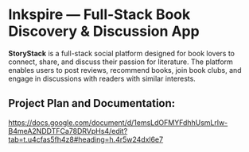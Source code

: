 # Inkspire — Full-Stack Book Discovery & Discussion App

**StoryStack** is a full-stack social platform designed for book lovers to connect, share, and discuss their passion for literature. The platform enables users to post reviews, recommend books, join book clubs,  and engage in discussions with readers with similar interests.


## Project Plan and Documentation:
https://docs.google.com/document/d/1emsLdOFMYFdhhUsmLrlw-B4meA2NDDTFCa78DRVpHs4/edit?tab=t.u4cfas5fh4z8#heading=h.4r5w24dxl6e7





